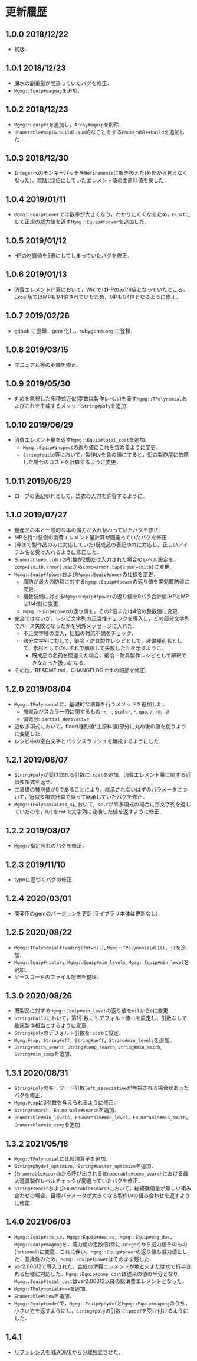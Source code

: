 # 更新履歴

## 1.0.0 2018/12/22
- 初版．

## 1.0.1 2018/12/23
- 魔水の副重量が間違っていたバグを修正．
- `Mgmg::Equip#magmag`を追加．

## 1.0.2 2018/12/23
- `Mgmg::Equip#+`を追加し，`Array#equip`を削除．
- `Enumerable#map(&:build).sum`的なことをする`Enumerable#build`を追加した．

## 1.0.3 2018/12/30
- `Integer`へのモンキーパッチを`Refinements`に置き換えた(外部から見えなくなった)．無駄に2倍にしていたエレメント値の主原料値を戻した．

## 1.0.4 2019/01/11
- `Mgmg::Equip#power`では数字が大きくなり，わかりにくくなるため，`Float`にして正規の威力値を返す`Mgmg::Equip#fpower`を追加した．

## 1.0.5 2019/01/12
- HPの材質値を5倍にしてしまっていたバグを修正．

## 1.0.6 2019/01/13
- 消費エレメント計算において，WikiではHPのみ1/4倍となっていたところ，Excel版ではMPも1/4倍されていたため，MPも1/4倍となるように修正．

## 1.0.7 2019/02/26
- github に登録．gem 化し，rubygems.org に登録．

## 1.0.8 2019/03/15
- マニュアル等の不備を修正．

## 1.0.9 2019/05/30
- 丸めを無視した多項式近似(変数は製作レベル)を表す`Mgmg::TPolynomial`およびこれを生成するメソッド`String#poly`を追加．

## 1.0.10 2019/06/29
- 消費エレメント量を返す`Mgmg::Equip#total_cost`を追加．
	- `Mgmg::Equip#inspect`の返り値にこれを含めるように変更．
	- `String#build`等において，製作Lvを負の値にすると，街の製作屋に依頼した場合のコストを計算するように変更．

## 1.0.11 2019/06/29
- ローブの表記ゆれとして，法衣の入力を許容するように．

## 1.1.0 2019/07/27
- 量産品の本と一般的な本の魔力が入れ替わっていたバグを修正．
- MPを持つ装備の消費エレメント量計算が間違っていたバグを修正．
- (今まで製作品のみに対応していた)既成品の表記ゆれに対応し，正しいアイテム名を受け入れるように修正した．
- `Enumerable#build()`の引数が2個だけ入力された場合のレベル設定を，`comp=[smith,armor].max`から`comp=armor.tap{armor=smith}`に変更．
- `Mgmg::Equip#fpower`および`Mgmg::Equip#power`の仕様を変更．
	- 魔防が最大の防具に対する`Mgmg::Equip#fpower`の返り値を実効魔防値に変更．
	- 複数装備に対する`Mgmg::Equip#fpower`の返り値を9パラ合計値(HPとMPは1/4倍)に変更．
	- `Mgmg::Equip#power`の返り値も，その2倍または4倍の整数値に変更．
- 完全ではないが，レシピ文字列の正当性チェックを導入し，どの部分文字列でパース失敗となったかを例外メッセージに入れた．
	- 不正文字種の混入，括弧の対応不備をチェック．
	- 部分文字列に対して，鍛冶・防具製作レシピとして，装備種別名として，素材としてのいずれで解釈して失敗したかを示すように．
		- 既成品の名前を間違えた場合，鍛冶・防具製作レシピとして解釈できなかった扱いになる．
- その他，README.md，CHANGELOG.md の細部を修正．

## 1.2.0 2019/08/04
- `Mgmg::TPolynomial`に，基礎的な演算を行うメソッドを追加した．
	- 加減及びスカラー倍に関するもの: `+`, `-`, `scalar`, `*`, `quo`, `/`, `+@`, `-@`
	- 偏微分: `partial_derivative`
- 近似多項式において，floor(種別値*主原料値)部分に丸め後の値を使うように変更した．
- レシピ中の空白文字とバックスラッシュを無視するようにした．

## 1.2.1 2019/08/07
- `String#poly`が受け取れる引数に`:cost`を追加．消費エレメント量に関する近似多項式を返す．
- 主装備の種別値が0であることにより，継承されないはずのパラメータについて，近似多項式計算で誤って継承していたバグを修正．
- `Mgmg::TPolynomial#to_s`において，`self`が零多項式の場合に空文字列を返していたのを，`0/1`を`fmt`で文字列に変換した値を返すように修正．

## 1.2.2 2019/08/07
- `Mgmg::`指定忘れのバグを修正．

## 1.2.3 2019/11/10
- typoに基づくバグの修正．

## 1.2.4 2020/03/01
- 開発用のgemのバージョンを更新(ライブラリ本体は更新なし)．

## 1.2.5 2020/08/22
- `Mgmg::TPolynomial#leading(fmt=nil)`, `Mgmg::TPolynomial#[](i, j)`を追加．
- `Mgmg::Equip#history`, `Mgmg::Equip#min_levels`, `Mgmg::Equip#min_level`を追加．
- ソースコードのファイル配置を整理．

## 1.3.0 2020/08/26
- 既製品に対する`Mgmg::Equip#min_level`の返り値を`nil`から`0`に変更．
- `String#build`において，第1引数にもデフォルト値`-1`を設定し，引数なしで委託製作相当とするように変更．
- `String#poly`のデフォルト引数を`:cost`に設定．
- `Mgmg.#exp`，`String#eff`，`String#peff`，`String#min_levels`を追加．
- `String#smith_search`, `String#comp_search`, `String#min_smith`, `String#min_comp`を追加．

## 1.3.1 2020/08/31
- `String#poly`のキーワード引数`left_associative`が無視される場合があったバグを修正．
- `Mgmg.#exp`に3引数を与えられるように修正．
- `String#search`，`Enumerable#search`を追加．
- `Enumerable#min_levels`，`Enumerable#min_level`，`Enumerable#min_smith`，`Enumerable#min_comp`を追加．

## 1.3.2 2021/05/18
- `Mgmg::TPolynomial`に比較演算子を追加．
- `String#phydef_optimize`，`String#buster_optimize`を追加．
- (`Enumerable#search`から呼び出される)`Enumerable#comp_search`における最大道具製作レベルチェックが間違っていたバグを修正．
- `String#search`および`Enumerable#search`において，総経験値量が等しい組み合わせの場合，目標パラメータが大きくなる製作Lvの組み合わせを返すように修正．

## 1.4.0 2021/06/03
- `Mgmg::Equip#atk_sd`，`Mgmg::Equip#dex_as`，`Mgmg::Equip#mag_das`，`Mgmg::Equip#magmag`を，威力値の定数倍(常に`Integer`)から威力値そのもの(`Rational`)に変更．これに伴い，`Mgmg::Equip#power`の返り値も威力値とした．互換性のため，`Mgmg::Equip#fpower`はそのまま残した．
- ver2.00β12で導入された，合成の消費エレメントが地と火または水で折半される仕様に対応した．`Mgmg::Equip#comp_cost`は従来の値の半分となり，`Mgmg::Equip#total_cost`はver2.00β12以降の総消費エレメントとなった．
- `Mgmg::TPolynomial#<=>`を追加．
- `Enumerable#show`を追加．
- `Mgmg::Equip#pmdef`で，`Mgmg::Equip#phydef`と`Mgmg::Equip#magmag`のうち，小さい方を返すようにし，`String#poly`の引数に`:pmdef`を受け付けるようにした．

## 1.4.1
- [リファレンス](./reference.md)を[README](./README.md)から分離独立させた．
